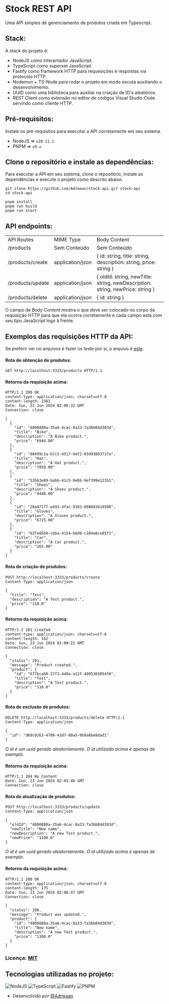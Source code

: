 # Stock REST API
Uma API simples de gerenciamento de produtos criada em Typescript.

## Stack:
A stack do projeto é:
* NodeJS como interprtador JavaScript.
* TypeScript como superset JavaScript.
* Fastify como framework HTTP para requesições e respostas via protocolo HTTP.
* Nodemon + TS-Node para rodar o projeto em modo escuta auxiliando o desenvolvimento.
* UUID como uma biblioteca para auxiliar na criação de ID's aleatórios.
* REST Client como extensão no editor de códigos Visual Studio Code servindo como cliente HTTP.

## Pré-requisitos:
Instale os pré-requisitos para executar a API corretamente em seu sistema.
 * NodeJS => ```v20.11.1```
 * PNPM => ```v9.x```

## Clone o repositório e instale as dependências:
Para executar a API em seu sistema, clone o repositório, instale as dependências e execute o projeto como descrito abaixo.
```shell
git clone https://github.com/Adrwaan/stock-api.git stock-api
cd stock-api

pnpm install
pnpm run build
pnpm run start
```

## API endpoints:
<table>
  <tr>
    <td>API Routes</td>
    <td>MIME Type</td>
    <td>Body Content</td>
  </tr>
  <tr>
    <td>/products</td>
    <td>Sem Conteúdo</td>
    <td>Sem Conteúdo</td>
  </tr>
  <tr>
    <td>/products/create</td>
    <td>application/json</td>
    <td>{ id: string, title: string, description: string, price: string }</td>
  </tr>
  <tr>
    <td>/products/update</td>
    <td>application/json</td>
    <td>{ oldId: string, newTitle: string, newDescription: string, newPrice: string }</td>
  </tr>
  <tr>
    <td>/products/delete</td>
    <td>application/json</td>
    <td>{ id: string }</td>
  </tr>
</table>

O campo de *Body Content* mostra o que deve ser colocado no corpo da requisição HTTP para que ela ocorra corretamente e cada campo está com seu tipo JavaScript logo à frente.

## Exemplos das requisições HTTP da API:
Se preferir ver no arquivos e fazer os teste por si, o arquivo é [este](https://github.com/Adrwaan/stock-api/requests.http).
#### Rota de obtenção de produtos:
```http
GET http://localhost:3333/products HTTP/1.1
```
#### Retorno da requisição acima:
```http
HTTP/1.1 200 OK
content-type: application/json; charset=utf-8
content-length: 1581
Date: Sun, 23 Jun 2024 02:06:32 GMT
Connection: close

[
  {
    "id": "4800880a-35a6-4cac-8a33-7a36b04d303d",
    "title": "Bike",
    "description": "A Bike product.",
    "price": "6944.00"
  },
  {
    "id": "88499c1a-b7c5-4517-9ef2-65d9308371fa",
    "title": "Hat",
    "description": "A Hat product.",
    "price": "7050.00"
  },
  {
    "id": "52bb3e89-babb-41c5-8e6b-9ef399e121b1",
    "title": "Shoes",
    "description": "A Shoes product.",
    "price": "4448.00"
  },
  {
    "id": "28a471f7-e493-4fac-9103-098883b10508",
    "title": "Gloves",
    "description": "A Gloves product.",
    "price": "6725.00"
  },
  {
    "id": "637a95b9-cbba-4154-b8d0-c284e8ce85f1",
    "title": "Car",
    "description": "A Car product.",
    "price": "265.00"
  }
]
```
#### Rota de criação de produtos:
```http
POST http://localhost:3333/products/create
Content-Type: application/json

{
  "title": "Test",
  "description": "A Test product.",
  "price": "110.0"
}
```
#### Retorno da requisição acima:
```http
HTTP/1.1 201 Created
content-type: application/json; charset=utf-8
content-length: 162
Date: Sun, 23 Jun 2024 02:00:22 GMT
Connection: close

{
  "status": 201,
  "message": "Product created.",
  "product": {
    "id": "677bca60-27f3-449a-a12f-4995303854f0",
    "title": "Test",
    "description": "A Test product.",
    "price": "110.0"
  }
}
```
#### Rota de exclusão de produtos:
```http
DELETE http://localhost:3333/products/delete HTTP/1.1
Content-Type: application/json

{
  "id": "d69c9263-4708-43d7-80a5-0b9a6be8dad1"
}
```
*O id é um uuid gerado aleatoriamente. O id utilizado acima é apenas de exemplo.*
#### Retorno da requisição acima:
```http
HTTP/1.1 204 No Content
Date: Sun, 23 Jun 2024 02:03:46 GMT
Connection: close
```
#### Rota de atualização de produtos:
```http
POST http://localhost:3333/products/update
Content-Type: application/json

{
  "oldId": "4800880a-35a6-4cac-8a33-7a36b04d303d",
  "newTitle": "New name",
  "newDescription": "A new Test product.",
  "newPrice": "1100.0"
}
```
*O id é um uuid gerado aleatoriamente. O id utilizado acima é apenas de exemplo.*
#### Retorno da requisição acima:
```http
HTTP/1.1 200 OK
content-type: application/json; charset=utf-8
content-length: 175
Date: Sun, 23 Jun 2024 02:08:47 GMT
Connection: close

{
  "status": 200,
  "message": "Product was updated.",
  "product": {
    "id": "4800880a-35a6-4cac-8a33-7a36b04d303d",
    "title": "New name",
    "description": "A new Test product.",
    "price": "1100.0"
  }
}
```

### Licença: <a href="github.com/Adrwaan/stock-api/LICENSE">MIT</a>

## Tecnologias utilizadas no projeto:
![NodeJS](https://img.shields.io/badge/node.js-6DA55F?style=for-the-badge&logo=node.js&logoColor=white)
![TypeScript](https://img.shields.io/badge/typescript-%23007ACC.svg?style=for-the-badge&logo=typescript&logoColor=white)
![Fastify](https://img.shields.io/badge/fastify-%23000000.svg?style=for-the-badge&logo=fastify&logoColor=white)
![PNPM](https://img.shields.io/badge/pnpm-%234a4a4a.svg?style=for-the-badge&logo=pnpm&logoColor=f69220)

* Desenvolvido por [@Adrwaan](https://github.com/Adrwaan)

